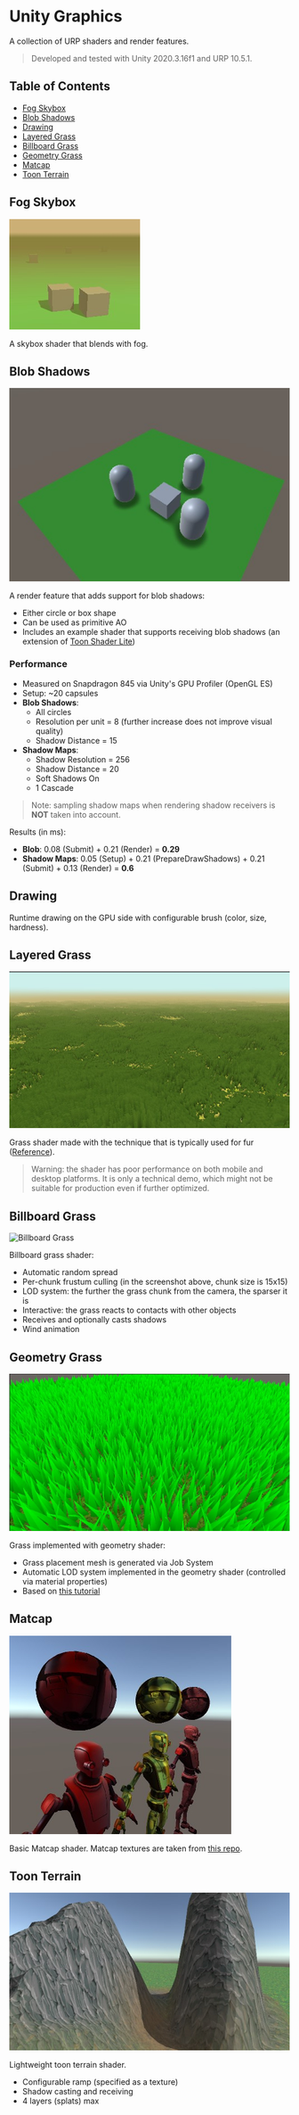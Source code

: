# Unity Graphics

A collection of URP shaders and render features.

> Developed and tested with Unity 2020.3.16f1 and URP 10.5.1.

## Table of Contents

- [Fog Skybox](#fog-skybox)
- [Blob Shadows](#blob-shadows)
- [Drawing](#drawing)
- [Layered Grass](#layered-grass)
- [Billboard Grass](#billboard-grass)
- [Geometry Grass](#geometry-grass)
- [Matcap](#matcap)
- [Toon Terrain](#toon-terrain)

## Fog Skybox

![Fog Skybox](Documentation/fog_skybox.jpg)

A skybox shader that blends with fog.

## Blob Shadows

![Blob Shadows](Documentation/blob_shadows.jpg)

A render feature that adds support for blob shadows:

- Either circle or box shape
- Can be used as primitive AO
- Includes an example shader that supports receiving blob shadows (an extension of [Toon Shader Lite](https://github.com/Delt06/urp-toon-shader#toon-shader-lite-capabilities))

### Performance
- Measured on Snapdragon 845 via Unity's GPU Profiler (OpenGL ES)
- Setup: ~20 capsules
- **Blob Shadows**: 
  - All circles 
  - Resolution per unit = 8 (further increase does not improve visual quality)
  - Shadow Distance = 15
- **Shadow Maps**:
  - Shadow Resolution = 256
  - Shadow Distance = 20
  - Soft Shadows On
  - 1 Cascade

> Note: sampling shadow maps when rendering shadow receivers is **NOT** taken into account. 

Results (in ms):
- **Blob**: 0.08 (Submit) + 0.21 (Render) = **0.29**
- **Shadow Maps**: 0.05 (Setup) + 0.21 (PrepareDrawShadows) + 0.21 (Submit) + 0.13 (Render) = **0.6**

## Drawing
Runtime drawing on the GPU side with configurable brush (color, size, hardness).

## Layered Grass

![Layered Grass](Documentation/layered_grass.jpg)

Grass shader made with the technique that is typically used for fur ([Reference](https://xbdev.net/directx3dx/specialX/Fur/index.php)).

> Warning: the shader has poor performance on both mobile and desktop platforms. It is only a technical demo, which might not be suitable for production even if further optimized.

## Billboard Grass

![Billboard Grass](Documentation/billboard_grass.gif)

Billboard grass shader:
- Automatic random spread
- Per-chunk frustum culling (in the screenshot above, chunk size is 15x15)
- LOD system: the further the grass chunk from the camera, the sparser it is
- Interactive: the grass reacts to contacts with other objects
- Receives and optionally casts shadows
- Wind animation

## Geometry Grass

![Geometry Grass](Documentation/geometry_grass.jpg)

Grass implemented with geometry shader:
- Grass placement mesh is generated via Job System
- Automatic LOD system implemented in the geometry shader (controlled via material properties) 
- Based on [this tutorial](https://roystan.net/articles/grass-shader.html)

## Matcap

![Matcap](Documentation/matcap.jpg)

Basic Matcap shader. Matcap textures are taken from [this repo](https://github.com/nidorx/matcaps).

## Toon Terrain

![Toon Terrain](Documentation/toon_terrain.jpg)

Lightweight toon terrain shader.

- Configurable ramp (specified as a texture)
- Shadow casting and receiving
- 4 layers (splats) max
